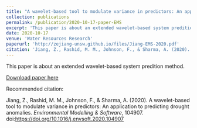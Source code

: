 ```yaml
---
title: "A wavelet-based tool to modulate variance in predictors: An application to predicting drought anomalies"
collection: publications
permalink: /publication/2020-10-17-paper-EMS
excerpt: 'This paper is about an extended wavelet-based system predition method.'
date: 2020-10-17
venue: 'Water Resources Research'
paperurl: 'http://zejiang-unsw.github.io/files/Jiang-EMS-2020.pdf'
citation: 'Jiang, Z., Rashid, M. M., Johnson, F., & Sharma, A. (2020). "A wavelet-based tool to modulate variance in predictors: An application to predicting drought anomalies." <i>Environmental Modelling & Software</i>. 104907.'
---
```

This paper is about an extended wavelet-based system predition method.

[Download paper here](http://zejiang-unsw.github.io/files/Jiang-EMS-2020.pdf)

Recommended citation:

Jiang, Z., Rashid, M. M., Johnson, F., & Sharma, A. (2020). A wavelet-based tool to modulate variance in predictors: An application to predicting drought anomalies. *Environmental Modelling & Software*, 104907. doi:https://doi.org/10.1016/j.envsoft.2020.104907

